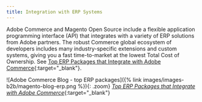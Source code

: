```yaml
---
title: Integration with ERP Systems
---
```


Adobe Commerce and Magento Open Source include a flexible application programming interface (API) that integrates with a variety of ERP solutions from Adobe partners. The robust Commerce global ecosystem of developers includes many industry-specific extensions and custom systems, giving you a fast time-to-market at the lowest Total Cost of Ownership. See [Top ERP Packages that Integrate with Adobe Commerce][1]{:target="_blank"}.

![Adobe Commerce Blog - top ERP packages]({% link images/images-b2b/magento-blog-erp.png %}){: .zoom}
[_Top ERP Packages that Integrate with Adobe Commerce_][1]{:target="_blank"}

[1]: https://magento.com/blog/best-practices/top-erp-packages-integrate-magento
